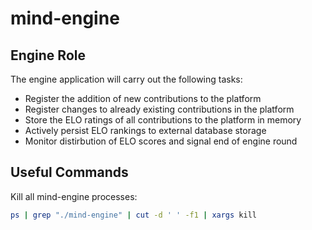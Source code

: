 # mind-engine

## Engine Role

The engine application will carry out the following tasks:  

- Register the addition of new contributions to the platform  
- Register changes to already existing contributions in the platform  
- Store the ELO ratings of all contributions to the platform in memory  
- Actively persist ELO rankings to external database storage
- Monitor distirbution of ELO scores and signal end of engine round  

## Useful Commands

Kill all mind-engine processes:

```bash
ps | grep "./mind-engine" | cut -d ' ' -f1 | xargs kill
```
